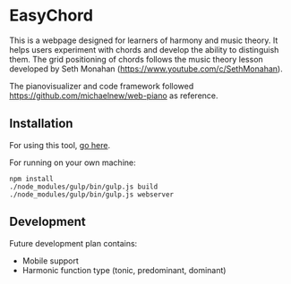 # EasyChord
This is a webpage designed for learners of harmony and music theory. 
It helps users experiment with chords and develop the ability to distinguish them.
The grid positioning of chords follows the music theory lesson developed by Seth Monahan (https://www.youtube.com/c/SethMonahan).

The pianovisualizer and code framework followed https://github.com/michaelnew/web-piano as reference.

## Installation

For using this tool, [go here](https://Yang-yuxin.github.io/web-piano).

For running on your own machine:

```
npm install
./node_modules/gulp/bin/gulp.js build
./node_modules/gulp/bin/gulp.js webserver
```

## Development

Future development plan contains:

* Mobile support
* Harmonic function type (tonic, predominant, dominant)
